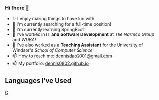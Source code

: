 ### Hi there 👋
- ✨ I enjoy making things to have fun with
- 💬 I'm currently searching for a full-time position!
- 🌱 I'm currently learning SpringBoot
- 🔭 I've worked in **IT and Software Development** at _The Narmco Group_ and _WDBA!_
- 🔭 I've also worked as a **Teaching Assistant** for the University of Windsor's _School of Computer Science_
- 📫 How to reach me: [dennisdao2001@gmail.com](mailto:dennisdao2001@gmail.com)
- 📫 My portfolio: [dennis0802.github.io](dennis0802.github.io)

## Languages I've Used
[C](https://img.shields.io/badge/c-%2300599C.svg?style=flat&logo=c&logoColor=white)

<!--
**dennis0802/dennis0802** is a ✨ _special_ ✨ repository because its `README.md` (this file) appears on your GitHub profile.

Here are some ideas to get you started:

- 🔭 I’m currently working on ...
- 🌱 I’m currently learning ...
- 👯 I’m looking to collaborate on ...
- 🤔 I’m looking for help with ...
- 💬 Ask me about ...
- 📫 How to reach me: ...
- 😄 Pronouns: ...
- ⚡ Fun fact: ...
-->
